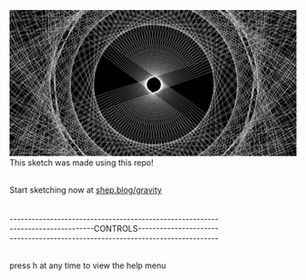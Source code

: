 ![Example](gravity/src/drawing.jpg)<br/>
This sketch was made using this repo!<br><br>

Start sketching now at [shep.blog/gravity](https://shep.blog) <br><br><br>
---------------------------------------------------------<br>
-----------------------CONTROLS----------------------<br>
---------------------------------------------------------<br><br>

press h at any time to view the help menu

